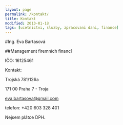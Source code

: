 ```yaml
---
layout: page
permalink: /kontakt/
title: Kontakt
modified: 2013-01-18
tags: [ucetnictvi, sluzby, zpracovani dani, finance]
---
```


#Ing. Eva Bartasová


##Management firemních financí


IČO: 16125461


Kontakt:


Trojská 781/126a


171 00 Praha 7 - Troja


[eva.bartasova@gmail.com](mailto:eva.bartasova@gmail.com)


telefon: +420 603 328 401


Nejsem plátce DPH.
